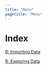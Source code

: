 ```yaml
---
title: "Menu"
pagetitle: "Menu"
---
```


# Index

[R: Importing Data](R_importing-data.html)

[R: Exploring Data](R_exploring-data.html)